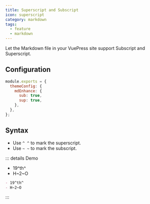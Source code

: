 ```yaml
---
title: Superscript and Subscript
icon: superscript
category: markdown
tags:
  - feature
  - markdown
---
```


Let the Markdown file in your VuePress site support Subscript and Superscript.

<!-- more -->

## Configuration

```js {4,5}
module.exports = {
  themeConfig: {
    mdEnhance: {
      sub: true,
      sup: true,
    },
  },
};
```

## Syntax

- Use `^ ^` to mark the superscript.
- Use `~ ~` to mark the subscript.

::: details Demo

- 19^th^
- H~2~O

```md
- 19^th^
- H~2~O
```

:::
